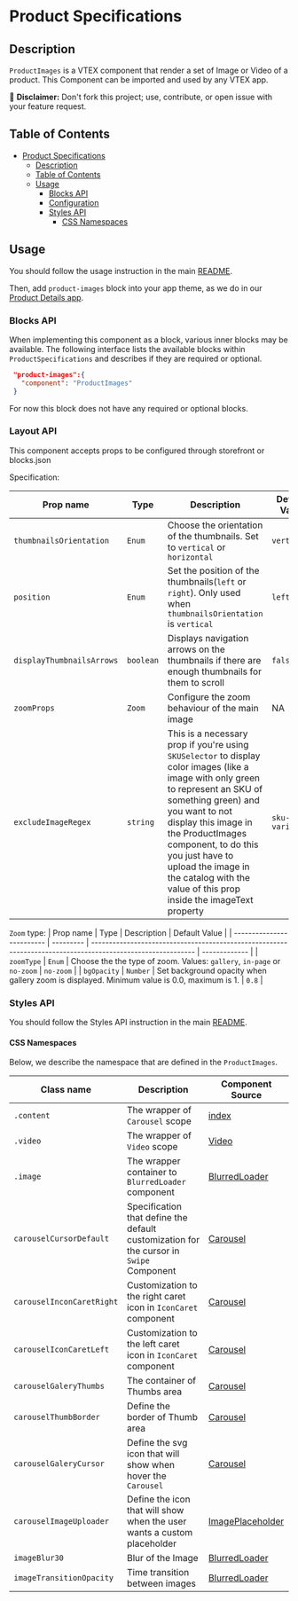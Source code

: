 # Product Specifications

## Description

`ProductImages` is a VTEX component that render a set of Image or Video of a product.
This Component can be imported and used by any VTEX app.

:loudspeaker: **Disclaimer:** Don't fork this project; use, contribute, or open issue with your feature request.

## Table of Contents

- [Product Specifications](#product-specifications)
  - [Description](#description)
  - [Table of Contents](#table-of-contents)
  - [Usage](#usage)
    - [Blocks API](#blocks-api)
    - [Configuration](#configuration)
    - [Styles API](#styles-api)
      - [CSS Namespaces](#css-namespaces)

## Usage

You should follow the usage instruction in the main [README](/README.md#usage).

Then, add `product-images` block into your app theme, as we do in our [Product Details app](https://github.com/vtex-apps/product-details/blob/master/store/blocks.json).

### Blocks API

When implementing this component as a block, various inner blocks may be available. The following interface lists the available blocks within `ProductSpecifications` and describes if they are required or optional.

```json
 "product-images":{
   "component": "ProductImages"
 }
```

For now this block does not have any required or optional blocks.

### Layout API

This component accepts props to be configured through storefront or blocks.json

Specification:

| Prop name                 | Type      | Description                                                                                                 | Default Value |
| ------------------------- | --------- | ----------------------------------------------------------------------------------------------------------- | ------------- |
| `thumbnailsOrientation`   | `Enum`    | Choose the orientation of the thumbnails. Set to `vertical` or `horizontal`                                 | `vertical`    |
| `position`                | `Enum`    | Set the position of the thumbnails(`left` or `right`). Only used when `thumbnailsOrientation` is `vertical` | `left`        |
| `displayThumbnailsArrows` | `boolean` | Displays navigation arrows on the thumbnails if there are enough thumbnails for them to scroll              | `false`       |
| `zoomProps`               | `Zoom`    | Configure the zoom behaviour of the main image                                                              | NA            |
| `excludeImageRegex`       | `string`  | This is a necessary prop if you're using `SKUSelector` to display color images (like a image with only green to represent an SKU of something green) and you want to not display this image in the ProductImages component, to do this you just have to upload the image in the catalog with the value of this prop inside the imageText property | `sku-variation` |

`Zoom` type:
| Prop name | Type | Description | Default Value |
| ------------------------- | --------- | ----------------------------------------------------------------------------------------------------------- | ------------- |
| `zoomType` | `Enum` | Choose the the type of zoom. Values: `gallery`, `in-page` or `no-zoom` | `no-zoom` |
| `bgOpacity` | `Number` | Set background opacity when gallery zoom is displayed. Minimum value is 0.0, maximum is 1. | `0.8` |

### Styles API

You should follow the Styles API instruction in the main [README](/README.md#styles-api).

#### CSS Namespaces

Below, we describe the namespace that are defined in the `ProductImages`.

| Class name                | Description                                                                             | Component Source                                                                            |
| ------------------------- | --------------------------------------------------------------------------------------- | ------------------------------------------------------------------------------------------- |
| `.content`                | The wrapper of `Carousel` scope                                                         | [index](/react/components/ProductImages/index.js)                                           |
| `.video`                  | The wrapper of `Video` scope                                                            | [Video](/react/components/ProductImages/components/Video/index.js)                          |
| `.image`                  | The wrapper container to `BlurredLoader` component                                      | [BlurredLoader](/react/components/ProductImages/components/BlurredLoader/index.js)          |
| `carouselCursorDefault`   | Specification that define the default customization for the cursor in `Swipe` Component | [Carousel](/react/components/ProductImages/components/Carousel/index.js)                    |
| `carouselInconCaretRight` | Customization to the right caret icon in `IconCaret` component                          | [Carousel](/react/components/ProductImages/components/Carousel/index.js)                    |
| `carouselIconCaretLeft`   | Customization to the left caret icon in `IconCaret` component                           | [Carousel](/react/components/ProductImages/components/Carousel/index.js)                    |
| `carouselGaleryThumbs`    | The container of Thumbs area                                                            | [Carousel](/react/components/ProductImages/components/Carousel/index.js)                    |
| `carouselThumbBorder`     | Define the border of Thumb area                                                         | [Carousel](/react/components/ProductImages/components/Carousel/index.js)                    |
| `carouselGaleryCursor`    | Define the svg icon that will show when hover the `Carousel`                            | [Carousel](/react/components/ProductImages/components/Carousel/index.js)                    |
| `carouselImageUploader`   | Define the icon that will show when the user wants a custom placeholder                 | [ImagePlaceholder](/react/components/ProductImages/components/Carousel/ImagePlaceholder.js) |
| `imageBlur30`             | Blur of the Image                                                                       | [BlurredLoader](/react/components/ProductImages/components/BlurredLoader/index.js)          |
| `imageTransitionOpacity`  | Time transition between images                                                          | [BlurredLoader](/react/components/ProductImages/components/BlurredLoader/index.js)          |
